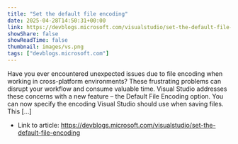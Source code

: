 ```yaml
---
title: "Set the default file encoding"
date: 2025-04-28T14:50:31+00:00
link: https://devblogs.microsoft.com/visualstudio/set-the-default-file-encoding
showShare: false
showReadTime: false
thumbnail: images/vs.png
tags: ["devblogs.microsoft.com"]
---
```

Have you ever encountered unexpected issues due to file encoding when working in cross-platform environments? These frustrating problems can disrupt your workflow and consume valuable time. Visual Studio addresses these concerns with a new feature – the Default File Encoding option. You can now specify the encoding Visual Studio should use when saving files. This […]

- Link to article: https://devblogs.microsoft.com/visualstudio/set-the-default-file-encoding